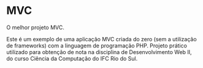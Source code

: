 # MVC
O melhor projeto MVC.

Este é um exemplo de uma aplicação MVC criada do zero (sem a utilização de frameworks) com a linguagem de programação PHP. Projeto prático utilizado para obtenção de nota na disciplina de Desenvolvimento Web II, do curso Ciência da Computação do IFC Rio do Sul.

